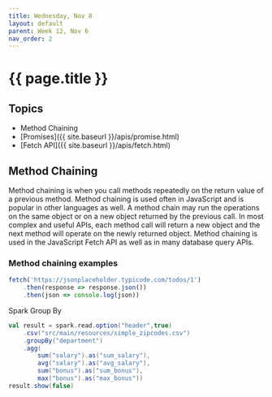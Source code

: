 ```yaml
---
title: Wednesday, Nov 8
layout: default
parent: Week 12, Nov 6
nav_order: 2
---
```


# {{ page.title }}

## Topics

- Method Chaining
- [Promises]({{ site.baseurl }}/apis/promise.html)
- [Fetch API]({{ site.baseurl }}/apis/fetch.html)

## Method Chaining

Method chaining is when you call methods repeatedly on the return value of a
previous method. Method chaining is used often in JavaScript and is popular in
other languages as well. A method chain may run the operations on the same
object or on a new object returned by the previous call. In most complex and
useful APIs, each method call will return a new object and the next method will
operate on the newly returned object. Method chaining is used in the JavaScript
Fetch API as well as in many database query APIs.

### Method chaining examples

```typescript
fetch('https://jsonplaceholder.typicode.com/todos/1')
    .then(response => response.json())
    .then(json => console.log(json))
```


Spark Group By

```scala
val result = spark.read.option("header",true)
    .csv("src/main/resources/simple_zipcodes.csv")
    .groupBy("department")
    .agg(
        sum("salary").as("sum_salary"),
        avg("salary").as("avg_salary"),
        sum("bonus").as("sum_bonus"),
        max("bonus").as("max_bonus"))
result.show(false)
```

